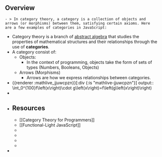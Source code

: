 ## Overview
	- > In category theory, a category is a collection of objects and arrows (or morphisms) between them, satisfying certain axioms. Here are a few examples of categories in JavaScript:
- Category theory is a branch of [abstract algebra](https://en.wikipedia.org/wiki/Abstract_algebra) that studies the properties of mathematical structures and their relationships through the use of **categories**.
- A category consist of:
	- Objects:
		- In the context of programming, objects take the form of sets of types (Numbers, Booleans, Objects)
	- Arrows (Morphisms)
		- Arrows are how we express relationships between categories.
- {{renderer :mathlive_jjuwcpzn}}[:div {:is "mathlive-jjuwcpzn"}]
  output:: \int_0^{100}f\left(x\right)\cdot g\left(x\right)=f\left(g\left(x\right)\right)
-
- ## Resources
	- [[Category Theory for Programmers]]
	- [[Functional-Light JavaScript]]
	-
	-
	-
	-
-